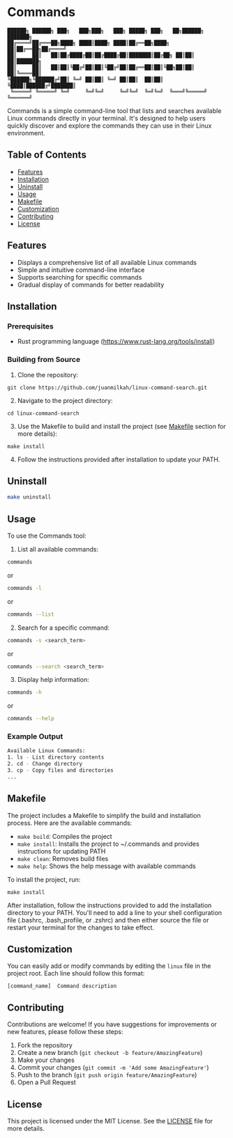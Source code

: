 # Commands

```
██████╗ ██████╗ ███╗   ███╗███╗   ███╗ █████╗ ███╗   ██╗██████╗ ███████╗
██╔════╝██╔═══██╗████╗ ████║████╗ ████║██╔══██╗████╗  ██║██╔══██╗██╔════╝
██║     ██║   ██║██╔████╔██║██╔████╔██║███████║██╔██╗ ██║██║  ██║███████╗
██║     ██║   ██║██║╚██╔╝██║██║╚██╔╝██║██╔══██║██║╚██╗██║██║  ██║╚════██║
╚██████╗╚██████╔╝██║ ╚═╝ ██║██║ ╚═╝ ██║██║  ██║██║ ╚████║██████╔╝███████║
 ╚═════╝ ╚═════╝ ╚═╝     ╚═╝╚═╝     ╚═╝╚═╝  ╚═╝╚═╝  ╚═══╝╚═════╝ ╚══════╝
```

Commands is a simple command-line tool that lists and searches available Linux
commands directly in your terminal. It's designed to help users quickly discover
and explore the commands they can use in their Linux environment.

## Table of Contents

- [Features](#features)
- [Installation](#installation)
- [Uninstall](Uninstall)
- [Usage](#usage)
- [Makefile](#makefile)
- [Customization](#customization)
- [Contributing](#contributing)
- [License](#license)

## Features

- Displays a comprehensive list of all available Linux commands
- Simple and intuitive command-line interface
- Supports searching for specific commands
- Gradual display of commands for better readability

## Installation

### Prerequisites

- Rust programming language (https://www.rust-lang.org/tools/install)

### Building from Source

1. Clone the repository:

```
git clone https://github.com/juanmilkah/linux-command-search.git
```

2. Navigate to the project directory:

```
cd linux-command-search
```

3. Use the Makefile to build and install the project (see [Makefile](#makefile) section for more details):

```
make install
```

4. Follow the instructions provided after installation to update your PATH.

## Uninstall 

```bash
make uninstall
```

## Usage

To use the Commands tool:

1. List all available commands:

```bash
commands
```

or

```bash
commands -l
```

or

```bash
commands --list
```

2. Search for a specific command:

```bash
commands -s <search_term>
```

or

```bash
commands --search <search_term>
```

3. Display help information:
```bash
commands -h
```
or
```bash
commands --help
```

### Example Output

```bash
Available Linux Commands:
1. ls - List directory contents
2. cd - Change directory
3. cp - Copy files and directories
...
```

## Makefile

The project includes a Makefile to simplify the build and installation process. Here are the available commands:

- `make build`: Compiles the project
- `make install`: Installs the project to ~/.commands and provides instructions for updating PATH
- `make clean`: Removes build files
- `make help`: Shows the help message with available commands

To install the project, run:

```
make install
```

After installation, follow the instructions provided to add the installation directory to your PATH. You'll need to add a line to your shell configuration file (.bashrc, .bash_profile, or .zshrc) and then either source the file or restart your terminal for the changes to take effect.

## Customization

You can easily add or modify commands by editing the `linux` file in the project root. Each line should follow this format:

```
[command_name]  Command description
```

## Contributing

Contributions are welcome! If you have suggestions for improvements or new features, please follow these steps:

1. Fork the repository
2. Create a new branch (`git checkout -b feature/AmazingFeature`)
3. Make your changes
4. Commit your changes (`git commit -m 'Add some AmazingFeature'`)
5. Push to the branch (`git push origin feature/AmazingFeature`)
6. Open a Pull Request

## License

This project is licensed under the MIT License. See the [LICENSE](LICENSE) file for more details.
